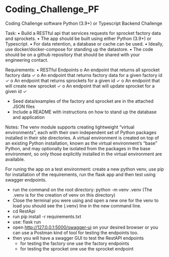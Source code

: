 # Coding_Challenge_PF
Coding Challenge software
Python (3.9+) or Typescript Backend Challenge

Task:
•	Build a RESTful api that services requests for sprocket factory data and sprockets.
•	The app should be built using either Python (3.9+) or Typescript.
•	For data retention, a database or cache can be used.
•	Ideally, use docker/docker-compose for standing up the datastore.
•	The code should be on a github repository that should be shared with your engineering contact.

Requirements:
•	RESTful Endpoints
o	An endpoint that returns all sprocket factory data ✓
o	An endpoint that returns factory data for a given factory id ✓
o	An endpoint that returns sprockets for a given id ✓
o	An endpoint that will create new sprocket ✓
o	An endpoint that will update sprocket for a given id ✓
   -  Seed data/examples of the factory and sprocket are in the attached JSON files
   -  Include a README with instructions on how to stand up the database and application

Notes:
The venv module supports creating lightweight “virtual environments”, each with their own independent set of Python packages installed in their site directories. A virtual environment is created on top of an existing Python installation, known as the virtual environment’s “base” Python, and may optionally be isolated from the packages in the base environment, so only those explicitly installed in the virtual environment are available.


For runing the app on a test environment: create a new python venv, use pip for installation of the requirements, run the flask app and then test using swagger endpoints.

- run the command on the root directory: python -m venv .venv (The .venv is for the creation of venv on this directory)
- Close the terminal you were using and open a new one for the venv to load you should see the (.venv) line in the new command line.
- cd RestApi
- run pip install -r requirements.txt
- use: flask run
- open http://127.0.0.1:5000/swagger-ui on your desired browser or you can use a Postman kind of tool for testing the endpoints too.
- then you will have a swagger GUI to test the RestAPI endpoints
   - for testing the factory one use the factory endpoints
   - for testing the sprocket one use the sprocket endpoint 
